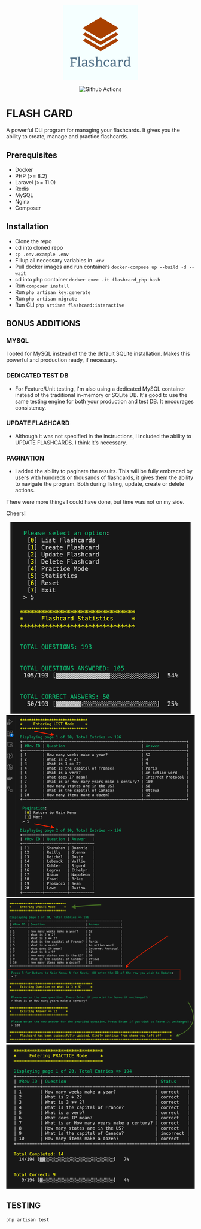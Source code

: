 <p align="center"><img src="resources/images/flashcard-logo.png"></p>

<p align="center">
<img alt="Github Actions" src="https://img.shields.io/badge/version-1.0.0-limegreen?style=plastic">
</p>

# FLASH CARD

A powerful CLI program for managing your flashcards. It gives you the ability to create, manage and practice flashcards. 

## Prerequisites
- Docker
- PHP (>= 8.2)
- Laravel (>= 11.0)
- Redis
- MySQL
- Nginx
- Composer

## Installation
- Clone the repo
- cd into cloned repo
- `cp .env.example .env`
- Fillup all necessary variables in `.env`
- Pull docker images and run containers `docker-compose up --build -d --wait`
- cd into php container `docker exec -it flashcard_php bash`
- Run `composer install`
- Run `php artisan key:generate`
- Run `php artisan migrate`
- Run CLI `php artisan flashcard:interactive`


## BONUS ADDITIONS
### MYSQL 
I opted for MySQL instead of the the default SQLite installation. Makes this powerful and production ready, if necessary. 
### DEDICATED TEST DB 
- For Feature/Unit testing, I'm also using a dedicated MySQL container instead of the traditional in-memory or SQLite DB. It's good to use the same testing engine for both your production and test DB. It encourages consistency.
### UPDATE FLASHCARD 
- Although it was not specified in the instructions, I included the ability to UPDATE FLASHCARDS. I think it's necessary. 
### PAGINATION
- I added the ability to paginate the results. This will be fully embraced by users with hundreds or thousands of flashcards, it gives them the ability to navigate the program. Both during listing, update, create or delete actions. 

There were more things I could have done, but time was not on my side. 

Cheers!

<p align="center">
<img src="resources/images/statistics1.png">
 <img src="resources/images/list.png">
 <img src="resources/images/update.png">
 <img src="resources/images/practice.png">
 
## TESTING
```
php artisan test
```

 
 
